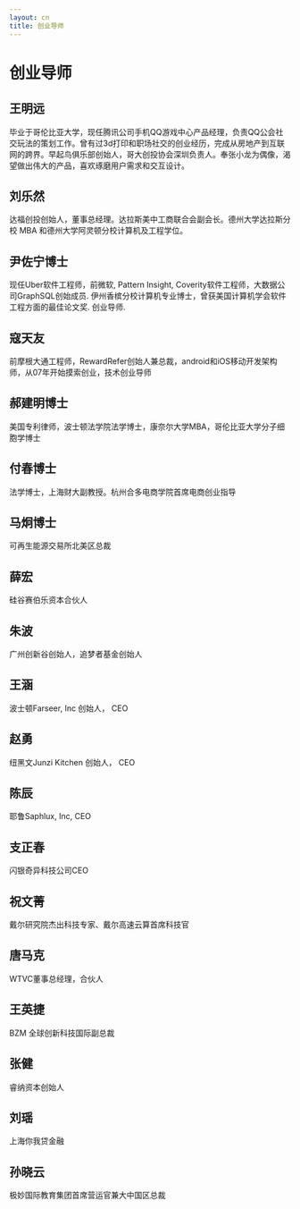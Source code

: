 ```yaml
---
layout: cn
title: 创业导师
---
```

# 创业导师

## 王明远
毕业于哥伦比亚大学，现任腾讯公司手机QQ游戏中心产品经理，负责QQ公会社交玩法的策划工作。曾有过3d打印和职场社交的创业经历，完成从房地产到互联网的跨界。早起鸟俱乐部创始人，哥大创投协会深圳负责人。奉张小龙为偶像，渴望做出伟大的产品，喜欢琢磨用户需求和交互设计。

## 刘乐然
达福创投创始人，董事总经理。达拉斯美中工商联合会副会长。德州大学达拉斯分校 MBA 和德州大学阿灵顿分校计算机及工程学位。

## 尹佐宁博士
现任Uber软件工程师，前微软, Pattern Insight, Coverity软件工程师，大数据公司GraphSQL创始成员. 伊州香槟分校计算机专业博士，曾获美国计算机学会软件工程方面的最佳论文奖. 创业导师.

## 寇天友 
前摩根大通工程师，RewardRefer创始人兼总裁，android和iOS移动开发架构师，从07年开始摸索创业，技术创业导师

## 郝建明博士
美国专利律师，波士顿法学院法学博士，康奈尔大学MBA，哥伦比亚大学分子细胞学博士 

## 付春博士
法学博士，上海财大副教授。杭州合多电商学院首席电商创业指导

## 马炯博士
可再生能源交易所北美区总裁

## 薛宏
硅谷赛伯乐资本合伙人

## 朱波
广州创新谷创始人，追梦者基金创始人

## 王涵
波士顿Farseer, Inc 创始人， CEO

## 赵勇
纽黑文Junzi Kitchen 创始人， CEO 

## 陈辰
耶鲁Saphlux, Inc, CEO 

## 支正春
闪银奇异科技公司CEO

## 祝文菁
戴尔研究院杰出科技专家、戴尔高速云算首席科技官

## 唐马克
WTVC董事总经理，合伙人

## 王英捷
BZM 全球创新科技国际副总裁

## 张健
睿纳资本创始人

## 刘瑶 
上海你我贷金融

## 孙晓云
极妙国际教育集团首席营运官兼大中国区总裁

